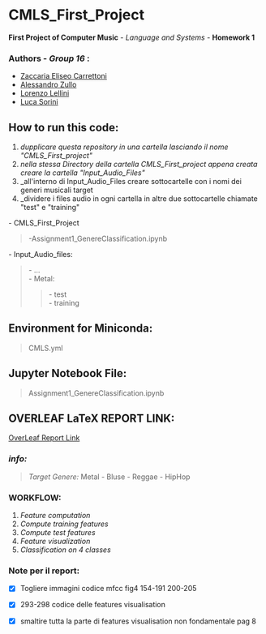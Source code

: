 # CMLS_First_Project
 **First Project of Computer Music** \- _Language and Systems_ \- **Homework 1** 
 
 ### Authors \- ***Group 16*** :
- [Zaccaria Eliseo Carrettoni](https://github.com/IronZack95)
- [Alessandro Zullo](https://github.com/Alessandro199762)
- [Lorenzo Lellini](https://github.com/LorenzoLellini)
- [Luca Sorini](https://github.com/lucasorini)

## How to run this code:
1. _dupplicare questa repository in una cartella lasciando il nome "CMLS_First_project"_
2. _nella stessa Directory della cartella CMLS_First_project appena creata creare la cartella "Input_Audio_Files"_
3. _all'interno di Input_Audio_Files creare sottocartelle con i nomi dei generi musicali target 
4. _dividere i files audio in ogni cartella in altre due sottocartelle chiamate "test" e "training"

\- CMLS_First_Project<br>
> \-Assignment1_GenereClassification.ipynb

\- Input_Audio_files:<br>
>\- ...<br>
>\- Metal:<br>
>>\- test<br>
>>\- training<br>

## Environment for Miniconda:
> CMLS.yml

## Jupyter Notebook File:
> Assignment1_GenereClassification.ipynb

## OVERLEAF LaTeX REPORT LINK:
[OverLeaf Report Link](https://it.overleaf.com/7297938544zbhsbwwycfwv)

### *info:*
> _Target Genere:_  Metal - Bluse - Reggae - HipHop

### WORKFLOW:

1. _Feature computation_
2. _Compute training features_
3. _Compute test features_
4. _Feature visualization_
5. _Classification on 4 classes_


### Note per il report:
- [x] Togliere immagini codice mfcc fig4 154-191 200-205
- [x] 293-298 codice delle features visualisation
- [x] smaltire tutta la parte di features visualisation non fondamentale pag 8

